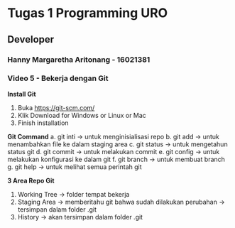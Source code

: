 # Tugas 1 Programming URO
## Developer
### Hanny Margaretha Aritonang - 16021381
### Video 5 - Bekerja dengan Git

**Install Git**
1. Buka https://git-scm.com/
2. Klik Download for Windows or Linux or Mac
3. Finish installation

**Git Command**
a. git inti -> untuk menginisialisasi repo
b. git add -> untuk menambahkan file ke dalam staging area
c. git status -> untuk mengetahun status git
d. git commit -> untuk melakukan commit
e. git config -> untuk melakukan konfigurasi ke dalam git
f. git branch -> untuk membuat branch
g. git help -> untuk melihat semua perintah git

**3 Area Repo Git**
1. Working Tree -> folder tempat bekerja 
2. Staging Area -> memberitahu git bahwa sudah dilakukan perubahan -> tersimpan dalam folder .git
3. History -> akan tersimpan dalam folder .git

